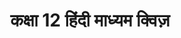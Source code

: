 ---
layout: class-dashboard
title: "कक्षा 12 हिंदी माध्यम क्विज़"
description: "कक्षा 12 के विज्ञान, गणित और अन्य विषयों के लिए अध्याय-अनुसार MCQ क्विज़ हिंदी में प्राप्त करें।"
class_slug: "class-12"
query_path: "/hi/class-12/"
sitemap: false
---
